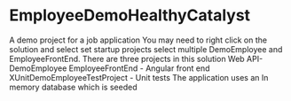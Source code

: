 # EmployeeDemoHealthyCatalyst
A demo project for a job application
You may need to right click on the solution and select set startup projects select multiple DemoEmployee and EmployeeFrontEnd. 
There are three projects in this solution
Web API-DemoEmployee
EmployeeFrontEnd - Angular front end
XUnitDemoEmployeeTestProject - Unit tests
The application uses an In memory database which is seeded
